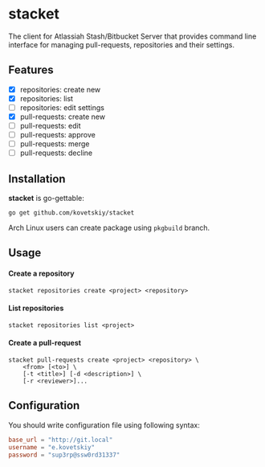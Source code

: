 stacket
=======

The client for Atlassiah Stash/Bitbucket Server that provides command line
interface for managing pull-requests, repositories and their settings.

## Features

- [x] repositories: create new
- [x] repositories: list
- [ ] repositories: edit settings
- [x] pull-requests: create new
- [ ] pull-requests: edit
- [ ] pull-requests: approve
- [ ] pull-requests: merge
- [ ] pull-requests: decline

## Installation

**stacket** is go-gettable:

```
go get github.com/kovetskiy/stacket
```

Arch Linux users can create package using `pkgbuild` branch.

## Usage

#### Create a repository

```
stacket repositories create <project> <repository>
```


#### List repositories

```
stacket repositories list <project>
```

#### Create a pull-request

```
stacket pull-requests create <project> <repository> \
    <from> [<to>] \
    [-t <title>] [-d <description>] \
    [-r <reviewer>]...
```

## Configuration

You should write configuration file using following syntax:

```toml
base_url = "http://git.local"
username = "e.kovetskiy"
password = "sup3rp@ssw0rd31337"
```
